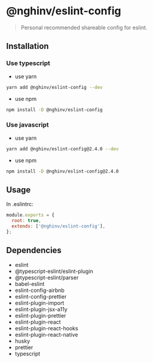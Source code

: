 # @nghinv/eslint-config

> Personal recommended shareable config for eslint.

## Installation

### Use typescript
- use yarn

```bash
yarn add @nghinv/eslint-config --dev
```

- use npm

```bash
npm install -D @nghinv/eslint-config
```

### Use javascript

- use yarn

```bash
yarn add @nghinv/eslint-config@2.4.0 --dev
```

- use npm

```bash
npm install -D @nghinv/eslint-config@2.4.0
```

## Usage

In .eslintrc:

```javascript
module.exports = {
  root: true,
  extends: ['@nghinv/eslint-config'],
};
```

## Dependencies

- eslint
- @typescript-eslint/eslint-plugin
- @typescript-eslint/parser
- babel-eslint
- eslint-config-airbnb
- eslint-config-prettier
- eslint-plugin-import
- eslint-plugin-jsx-a11y
- eslint-plugin-prettier
- eslint-plugin-react
- eslint-plugin-react-hooks
- eslint-plugin-react-native
- husky
- prettier
- typescript
